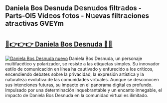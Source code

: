 ## Daniela Bos Desnuda D𝚎sn𝚞dos filtr𝚊dos - Parts-Ol5 Vid𝚎os f𝚘tos - N𝚞evas filtr𝚊ciones atr𝚊ctivas GVEYm

# <h2><a href="http://mb47v0n.tromn.icu/?c=Daniela+Bos+Desnuda">🔗👉👉👉 Daniela Bos Desnuda 🔗🔗</a></h2>

[![Daniela Bos Desnuda nuevo](https://i.imgur.com/pEAQMta.gif)](http://mb47v0n.tromn.icu/?c=Daniela+Bos+Desnuda)
Daniela Bos Desnuda, un personaje multifacético y polarizador, se resiste a las etiquetas simples. Su innovador estilo de comunicación en línea ha cautivado y enfurecido a los críticos, encendiendo debates sobre la privacidad, la expresión artística y la naturaleza evolutiva de las comunidades virtuales. Aunque se desconocen sus intenciones futuras, su impacto en el panorama digital es profundo. Impulsado por una determinación inquebrantable y un encanto innegable, el impacto de Daniela Bos Desnuda en la comunidad virtual es ilimitado.
